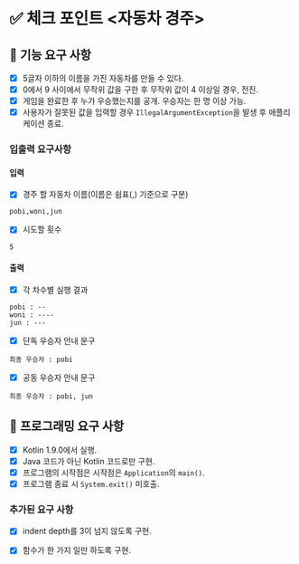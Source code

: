 # ✅ 체크 포인트 <자동차 경주>

## 🚀 기능 요구 사항
- [x] 5글자 이하의 이름을 가진 자동차를 만들 수 있다.
- [x] 0에서 9 사이에서 무작위 값을 구한 후 무작위 값이 4 이상일 경우, 전진.
- [x] 게임을 완료한 후 누가 우승했는지를 공개. 우승자는 한 명 이상 가능.
- [x] 사용자가 잘못된 값을 입력할 경우 `IllegalArgumentException`을 발생 후 애플리케이션 종료.

### 입출력 요구사항

#### 입력

- [x] 경주 할 자동차 이름(이름은 쉼표(,) 기준으로 구분)

```
pobi,woni,jun
```

- [x] 시도할 횟수

```
5
```

#### 출력

- [x] 각 차수별 실행 결과

```
pobi : --
woni : ----
jun : ---
```

- [x] 단독 우승자 안내 문구

```
최종 우승자 : pobi
```

- [x] 공동 우승자 안내 문구

```
최종 우승자 : pobi, jun
```

## 🎯 프로그래밍 요구 사항
- [x] Kotlin 1.9.0에서 실행.
- [x] Java 코드가 아닌 Kotlin 코드로만 구현.
- [x] 프로그램의 시작점은 시작점은 `Application`의 `main()`.
- [x] 프로그램 종료 시 `System.exit()` 미호출.

### 추가된 요구 사항
- [x] indent depth를 3이 넘지 않도록 구현.
- [x] 함수가 한 가지 일만 하도록 구현.

